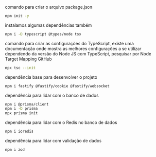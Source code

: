 comando para criar o arquivo package.json
```bash
npm init -y
```

instalamos algumas dependências também
```bash
npm i -D typescript @types/node tsx
```

comando para criar as configurações do TypeScript, existe uma documentação onde mostra as melhores configurações a se utilizar dependendo da versão do Node JS com TypeScript, pesquisar por Node Target Mapping GitHub
```bash
npx tsc --init
```

dependência base para desenvolver o projeto
```bash
npm i fastify @fastify/cookie @fastify/websocket
```

dependência para lidar com o banco de dados
```bash
npm i @prisma/client
npm i -D prisma
npx prisma init
```

dependência para lidar com o Redis no banco de dados
```bash
npm i ioredis
```

dependência para lidar com validação de dados
```bash
npm i zod
```

